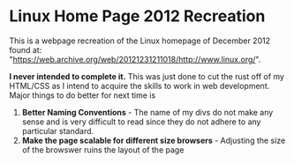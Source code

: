 # Linux Home Page 2012 Recreation
  This is a webpage recreation of the Linux homepage of December 2012 found at: "https://web.archive.org/web/20121231211018/http://www.linux.org/".


  <b>I never intended to complete it.</b> This was just done to cut the rust off of my HTML/CSS as I intend to acquire the skills to work in web development. Major things to do better for next time is 
  1) <b>Better Naming Conventions</b> - The name of my divs do not make any sense and is very difficult to read since they do not adhere to any particular standard.
  2) <b>Make the page scalable for different size browsers</b> - Adjusting the size of the browswer ruins the layout of the page
